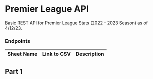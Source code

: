 # Premier League API
Basic REST API for Premier League Stats (2022 - 2023 Season) as of 4/12/23. 

### Endpoints 
| Sheet Name | Link to CSV   | Description |
| ----------------------------- | --------------------------------------------------------------------------- | ----------------------------------------------------------------------------------------------- |

## Part 1 
